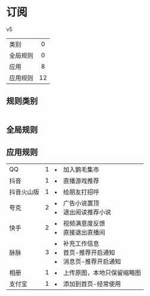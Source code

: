 # 订阅

v5

|||
| - |:-:|
|类别|0|
|全局规则|0|
|应用|8|
|应用规则|12|

## 规则类别

|||
| - |:-:|


## 全局规则



## 应用规则

||||
| - |:-:|-|
|QQ|1|<li>加入鹅毛集市|
|抖音|1|<li>直播游戏推荐|
|抖音火山版|1|<li>给朋友打招呼|
|夸克|2|<li>广告小说置顶<li>退出阅读推荐小说|
|快手|2|<li>视频满意度反馈<li>直接退出直播间|
|脉脉|3|<li>补充工作信息<li>首页-推荐开启通知<li>消息页-推荐开启通知|
|相册|1|<li>上传原图，本地只保留缩略图|
|支付宝|1|<li>添加到首页-经常使用|
